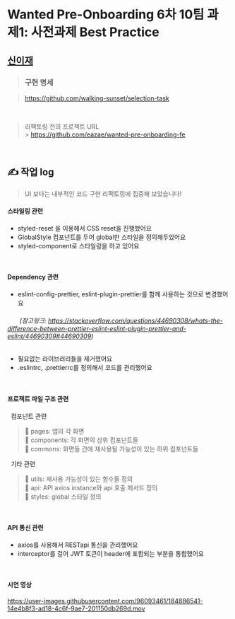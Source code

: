 # Wanted Pre-Onboarding 6차 10팀 과제1: 사전과제 Best Practice

## [신이재](https://www.github.com/eazae)

> ### 구현 명세

> <https://github.com/walking-sunset/selection-task>

<br>

> 리팩토링 전의 프로젝트 URL <br> > <https://github.com/eazae/wanted-pre-onboarding-fe>

<br>

## ✍️ 작업 log

> UI 보다는 내부적인 코드 구현 리팩토링에 집중해 보았습니다!

#### 스타일링 관련

- styled-reset 을 이용해서 CSS reset을 진행했어요
- GlobalStyle 컴포넌트를 두어 global한 스타일을 정의해두었어요
- styled-component로 스타일링을 하고 있어요

<br>

#### Dependency 관련

- eslint-config-prettier, eslint-plugin-prettier를 함께 사용하는 것으로 변경했어요

###### &nbsp; &nbsp; &nbsp; &nbsp;(참고링크: <https://stackoverflow.com/questions/44690308/whats-the-difference-between-prettier-eslint-eslint-plugin-prettier-and-eslint/44690309#44690309>)

- 필요없는 라이브러리들을 제거했어요
- .eslintrc, .prettierrc를 정의해서 코드를 관리했어요

<br>

#### 프로젝트 파일 구조 관련

&nbsp; 컴포넌트 관련
> 📁 pages: 앱의 각 화면<br>
📁 components: 각 화면의 상위 컴포넌트들<br>
📁 commons: 화면들 간에 재사용될 가능성이 있는 하위 컴포넌트들<br>

&nbsp; 기타 관련
> 📁 utils: 재사용 가능성이 있는 함수들 정의<br>
📁 api: API axios instance와 api 호출 메서드 정의<br>
📁 styles: global 스타일 정의<br>

<br>

#### API 통신 관련

- axios를 사용해서 RESTapi 통신을 관리했어요
- interceptor를 걸어 JWT 토큰이 header에 포함되는 부분을 통합했어요

<br>

#### 시연 영상

<https://user-images.githubusercontent.com/96093461/184886541-14e4b8f3-ad18-4c6f-9ae7-201150db269d.mov>
